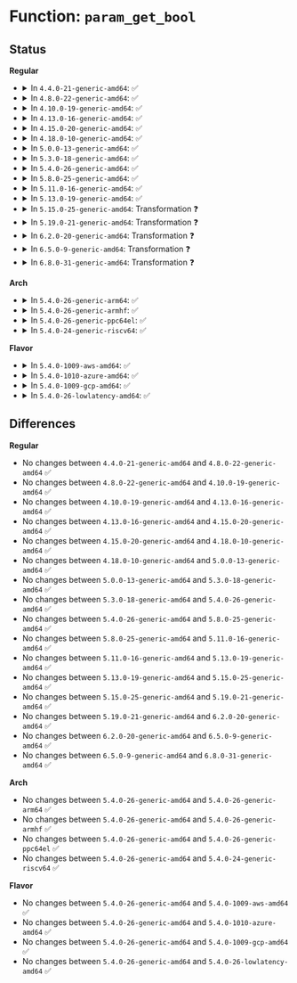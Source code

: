 # Function: <code>param_get_bool</code>

## Status
<b>Regular</b>
<ul>
<li>
<details>
<summary>In <code>4.4.0-21-generic-amd64</code>: ✅</summary>

```c
int param_get_bool(char * buffer, const struct kernel_param * kp)
```

```json
{
  "name": "param_get_bool",
  "collision_type": "Unique Global",
  "inline_type": "No",
  "funcs": [
    {
      "addr": 18446744071579496672,
      "name": "param_get_bool",
      "external": true,
      "loc": "kernel/params.c:353",
      "file": "kernel/params.c",
      "inline": "seen, unknown",
      "caller_inline": [],
      "caller_func": [
        "security/apparmor/lsm.c:param_get_aabool"
      ]
    }
  ],
  "symbols": [
    {
      "addr": 18446744071579496672,
      "name": "param_get_bool",
      "section": ".text",
      "bind": "STB_GLOBAL",
      "size": 38
    }
  ]
}
```
</details>
</li>
<li>
<details>
<summary>In <code>4.8.0-22-generic-amd64</code>: ✅</summary>

```c
int param_get_bool(char * buffer, const struct kernel_param * kp)
```

```json
{
  "name": "param_get_bool",
  "collision_type": "Unique Global",
  "inline_type": "No",
  "funcs": [
    {
      "addr": 18446744071579510832,
      "name": "param_get_bool",
      "external": true,
      "loc": "kernel/params.c:353",
      "file": "kernel/params.c",
      "inline": "seen, unknown",
      "caller_inline": [],
      "caller_func": [
        "security/apparmor/lsm.c:param_get_aabool"
      ]
    }
  ],
  "symbols": [
    {
      "addr": 18446744071579510832,
      "name": "param_get_bool",
      "section": ".text",
      "bind": "STB_GLOBAL",
      "size": 38
    }
  ]
}
```
</details>
</li>
<li>
<details>
<summary>In <code>4.10.0-19-generic-amd64</code>: ✅</summary>

```c
int param_get_bool(char * buffer, const struct kernel_param * kp)
```

```json
{
  "name": "param_get_bool",
  "collision_type": "Unique Global",
  "inline_type": "No",
  "funcs": [
    {
      "addr": 18446744071579531504,
      "name": "param_get_bool",
      "external": true,
      "loc": "kernel/params.c:353",
      "file": "kernel/params.c",
      "inline": "seen, unknown",
      "caller_inline": [],
      "caller_func": [
        "security/apparmor/lsm.c:param_get_aabool"
      ]
    }
  ],
  "symbols": [
    {
      "addr": 18446744071579531504,
      "name": "param_get_bool",
      "section": ".text",
      "bind": "STB_GLOBAL",
      "size": 38
    }
  ]
}
```
</details>
</li>
<li>
<details>
<summary>In <code>4.13.0-16-generic-amd64</code>: ✅</summary>

```c
int param_get_bool(char * buffer, const struct kernel_param * kp)
```

```json
{
  "name": "param_get_bool",
  "collision_type": "Unique Global",
  "inline_type": "No",
  "funcs": [
    {
      "addr": 18446744071579519296,
      "name": "param_get_bool",
      "external": true,
      "loc": "kernel/params.c:301",
      "file": "kernel/params.c",
      "inline": "seen, unknown",
      "caller_inline": [],
      "caller_func": [
        "security/apparmor/lsm.c:param_get_aabool"
      ]
    }
  ],
  "symbols": [
    {
      "addr": 18446744071579519296,
      "name": "param_get_bool",
      "section": ".text",
      "bind": "STB_GLOBAL",
      "size": 48
    }
  ]
}
```
</details>
</li>
<li>
<details>
<summary>In <code>4.15.0-20-generic-amd64</code>: ✅</summary>

```c
int param_get_bool(char * buffer, const struct kernel_param * kp)
```

```json
{
  "name": "param_get_bool",
  "collision_type": "Unique Global",
  "inline_type": "No",
  "funcs": [
    {
      "addr": 18446744071579545488,
      "name": "param_get_bool",
      "external": true,
      "loc": "kernel/params.c:309",
      "file": "kernel/params.c",
      "inline": "seen, unknown",
      "caller_inline": [],
      "caller_func": [
        "security/apparmor/lsm.c:param_get_aabool"
      ]
    }
  ],
  "symbols": [
    {
      "addr": 18446744071579545488,
      "name": "param_get_bool",
      "section": ".text",
      "bind": "STB_GLOBAL",
      "size": 48
    }
  ]
}
```
</details>
</li>
<li>
<details>
<summary>In <code>4.18.0-10-generic-amd64</code>: ✅</summary>

```c
int param_get_bool(char * buffer, const struct kernel_param * kp)
```

```json
{
  "name": "param_get_bool",
  "collision_type": "Unique Global",
  "inline_type": "No",
  "funcs": [
    {
      "addr": 18446744071579572800,
      "name": "param_get_bool",
      "external": true,
      "loc": "kernel/params.c:309",
      "file": "kernel/params.c",
      "inline": "seen, unknown",
      "caller_inline": [],
      "caller_func": [
        "security/apparmor/lsm.c:param_get_aabool"
      ]
    }
  ],
  "symbols": [
    {
      "addr": 18446744071579572800,
      "name": "param_get_bool",
      "section": ".text",
      "bind": "STB_GLOBAL",
      "size": 48
    }
  ]
}
```
</details>
</li>
<li>
<details>
<summary>In <code>5.0.0-13-generic-amd64</code>: ✅</summary>

```c
int param_get_bool(char * buffer, const struct kernel_param * kp)
```

```json
{
  "name": "param_get_bool",
  "collision_type": "Unique Global",
  "inline_type": "No",
  "funcs": [
    {
      "addr": 18446744071579609984,
      "name": "param_get_bool",
      "external": true,
      "loc": "kernel/params.c:309",
      "file": "kernel/params.c",
      "inline": "seen, unknown",
      "caller_inline": [],
      "caller_func": [
        "security/apparmor/lsm.c:param_get_aaintbool",
        "security/apparmor/lsm.c:param_get_aabool"
      ]
    }
  ],
  "symbols": [
    {
      "addr": 18446744071579609984,
      "name": "param_get_bool",
      "section": ".text",
      "bind": "STB_GLOBAL",
      "size": 48
    }
  ]
}
```
</details>
</li>
<li>
<details>
<summary>In <code>5.3.0-18-generic-amd64</code>: ✅</summary>

```c
int param_get_bool(char * buffer, const struct kernel_param * kp)
```

```json
{
  "name": "param_get_bool",
  "collision_type": "Unique Global",
  "inline_type": "No",
  "funcs": [
    {
      "addr": 18446744071579634336,
      "name": "param_get_bool",
      "external": true,
      "loc": "kernel/params.c:297",
      "file": "kernel/params.c",
      "inline": "seen, unknown",
      "caller_inline": [],
      "caller_func": [
        "security/apparmor/lsm.c:param_get_aaintbool",
        "security/apparmor/lsm.c:param_get_aabool",
        "security/apparmor/lsm.c:param_get_aalockpolicy"
      ]
    }
  ],
  "symbols": [
    {
      "addr": 18446744071579634336,
      "name": "param_get_bool",
      "section": ".text",
      "bind": "STB_GLOBAL",
      "size": 43
    }
  ]
}
```
</details>
</li>
<li>
<details>
<summary>In <code>5.4.0-26-generic-amd64</code>: ✅</summary>

```c
int param_get_bool(char * buffer, const struct kernel_param * kp)
```

```json
{
  "name": "param_get_bool",
  "collision_type": "Unique Global",
  "inline_type": "No",
  "funcs": [
    {
      "addr": 18446744071579659936,
      "name": "param_get_bool",
      "external": true,
      "loc": "kernel/params.c:298",
      "file": "kernel/params.c",
      "inline": "seen, unknown",
      "caller_inline": [],
      "caller_func": [
        "security/apparmor/lsm.c:param_get_aaintbool",
        "security/apparmor/lsm.c:param_get_aabool",
        "security/apparmor/lsm.c:param_get_aalockpolicy"
      ]
    }
  ],
  "symbols": [
    {
      "addr": 18446744071579659936,
      "name": "param_get_bool",
      "section": ".text",
      "bind": "STB_GLOBAL",
      "size": 43
    }
  ]
}
```
</details>
</li>
<li>
<details>
<summary>In <code>5.8.0-25-generic-amd64</code>: ✅</summary>

```c
int param_get_bool(char * buffer, const struct kernel_param * kp)
```

```json
{
  "name": "param_get_bool",
  "collision_type": "Unique Global",
  "inline_type": "No",
  "funcs": [
    {
      "addr": 18446744071579692704,
      "name": "param_get_bool",
      "external": true,
      "loc": "kernel/params.c:298",
      "file": "kernel/params.c",
      "inline": "seen, unknown",
      "caller_inline": [],
      "caller_func": [
        "security/apparmor/lsm.c:param_get_aaintbool"
      ]
    }
  ],
  "symbols": [
    {
      "addr": 18446744071579692704,
      "name": "param_get_bool",
      "section": ".text",
      "bind": "STB_GLOBAL",
      "size": 43
    }
  ]
}
```
</details>
</li>
<li>
<details>
<summary>In <code>5.11.0-16-generic-amd64</code>: ✅</summary>

```c
int param_get_bool(char * buffer, const struct kernel_param * kp)
```

```json
{
  "name": "param_get_bool",
  "collision_type": "Unique Global",
  "inline_type": "No",
  "funcs": [
    {
      "addr": 18446744071579670992,
      "name": "param_get_bool",
      "external": true,
      "loc": "kernel/params.c:299",
      "file": "kernel/params.c",
      "inline": "seen, unknown",
      "caller_inline": [],
      "caller_func": [
        "security/apparmor/lsm.c:param_get_aaintbool"
      ]
    }
  ],
  "symbols": [
    {
      "addr": 18446744071579670992,
      "name": "param_get_bool",
      "section": ".text",
      "bind": "STB_GLOBAL",
      "size": 43
    }
  ]
}
```
</details>
</li>
<li>
<details>
<summary>In <code>5.13.0-19-generic-amd64</code>: ✅</summary>

```c
int param_get_bool(char * buffer, const struct kernel_param * kp)
```

```json
{
  "name": "param_get_bool",
  "collision_type": "Unique Global",
  "inline_type": "No",
  "funcs": [
    {
      "addr": 18446744071579677920,
      "name": "param_get_bool",
      "external": true,
      "loc": "kernel/params.c:299",
      "file": "kernel/params.c",
      "inline": "seen, unknown",
      "caller_inline": [],
      "caller_func": [
        "security/apparmor/lsm.c:param_get_aaintbool"
      ]
    }
  ],
  "symbols": [
    {
      "addr": 18446744071579677920,
      "name": "param_get_bool",
      "section": ".text",
      "bind": "STB_GLOBAL",
      "size": 43
    }
  ]
}
```
</details>
</li>
<li>
<details>
<summary>In <code>5.15.0-25-generic-amd64</code>: Transformation ❓</summary>

```c
int param_get_bool(char * buffer, const struct kernel_param * kp)
```

```json
{
  "name": "param_get_bool",
  "collision_type": "Unique Global",
  "inline_type": "No",
  "funcs": [
    {
      "addr": 0,
      "name": "param_get_bool",
      "external": true,
      "loc": "kernel/params.c:317",
      "file": "kernel/params.c",
      "inline": "seen, unknown",
      "caller_inline": [],
      "caller_func": [
        "security/apparmor/lsm.c:param_get_aaintbool"
      ]
    }
  ],
  "symbols": [
    {
      "addr": 18446744071592105375,
      "name": "param_get_bool.cold",
      "section": ".text",
      "bind": "STB_LOCAL",
      "size": 20
    },
    {
      "addr": 18446744071579756720,
      "name": "param_get_bool",
      "section": ".text",
      "bind": "STB_GLOBAL",
      "size": 70
    }
  ]
}
```
</details>
</li>
<li>
<details>
<summary>In <code>5.19.0-21-generic-amd64</code>: Transformation ❓</summary>

```c
int param_get_bool(char * buffer, const struct kernel_param * kp)
```

```json
{
  "name": "param_get_bool",
  "collision_type": "Unique Global",
  "inline_type": "No",
  "funcs": [
    {
      "addr": 0,
      "name": "param_get_bool",
      "external": true,
      "loc": "kernel/params.c:317",
      "file": "kernel/params.c",
      "inline": "seen, unknown",
      "caller_inline": [],
      "caller_func": [
        "security/apparmor/lsm.c:param_get_aaintbool"
      ]
    }
  ],
  "symbols": [
    {
      "addr": 18446744071593873077,
      "name": "param_get_bool.cold",
      "section": ".text",
      "bind": "STB_LOCAL",
      "size": 20
    },
    {
      "addr": 18446744071579863328,
      "name": "param_get_bool",
      "section": ".text",
      "bind": "STB_GLOBAL",
      "size": 80
    }
  ]
}
```
</details>
</li>
<li>
<details>
<summary>In <code>6.2.0-20-generic-amd64</code>: Transformation ❓</summary>

```c
int param_get_bool(char * buffer, const struct kernel_param * kp)
```

```json
{
  "name": "param_get_bool",
  "collision_type": "Unique Global",
  "inline_type": "No",
  "funcs": [
    {
      "addr": 0,
      "name": "param_get_bool",
      "external": true,
      "loc": "kernel/params.c:317",
      "file": "kernel/params.c",
      "inline": "seen, unknown",
      "caller_inline": [],
      "caller_func": [
        "security/apparmor/lsm.c:param_get_aaintbool"
      ]
    }
  ],
  "symbols": [
    {
      "addr": 18446744071595976727,
      "name": "param_get_bool.cold",
      "section": ".text",
      "bind": "STB_LOCAL",
      "size": 20
    },
    {
      "addr": 18446744071580005392,
      "name": "param_get_bool",
      "section": ".text",
      "bind": "STB_GLOBAL",
      "size": 80
    }
  ]
}
```
</details>
</li>
<li>
<details>
<summary>In <code>6.5.0-9-generic-amd64</code>: Transformation ❓</summary>

```c
int param_get_bool(char * buffer, const struct kernel_param * kp)
```

```json
{
  "name": "param_get_bool",
  "collision_type": "Unique Global",
  "inline_type": "No",
  "funcs": [
    {
      "addr": 0,
      "name": "param_get_bool",
      "external": true,
      "loc": "kernel/params.c:318",
      "file": "kernel/params.c",
      "inline": "seen, unknown",
      "caller_inline": [],
      "caller_func": [
        "security/apparmor/lsm.c:param_get_aaintbool"
      ]
    }
  ],
  "symbols": [
    {
      "addr": 18446744071596494470,
      "name": "param_get_bool.cold",
      "section": ".text",
      "bind": "STB_LOCAL",
      "size": 20
    },
    {
      "addr": 18446744071580059232,
      "name": "param_get_bool",
      "section": ".text",
      "bind": "STB_GLOBAL",
      "size": 80
    }
  ]
}
```
</details>
</li>
<li>
<details>
<summary>In <code>6.8.0-31-generic-amd64</code>: Transformation ❓</summary>

```c
int param_get_bool(char * buffer, const struct kernel_param * kp)
```

```json
{
  "name": "param_get_bool",
  "collision_type": "Unique Global",
  "inline_type": "No",
  "funcs": [
    {
      "addr": 0,
      "name": "param_get_bool",
      "external": true,
      "loc": "kernel/params.c:320",
      "file": "kernel/params.c",
      "inline": "seen, unknown",
      "caller_inline": [],
      "caller_func": [
        "security/apparmor/lsm.c:param_get_aaintbool"
      ]
    }
  ],
  "symbols": [
    {
      "addr": 18446744071597391213,
      "name": "param_get_bool.cold",
      "section": ".text",
      "bind": "STB_LOCAL",
      "size": 20
    },
    {
      "addr": 18446744071580101760,
      "name": "param_get_bool",
      "section": ".text",
      "bind": "STB_GLOBAL",
      "size": 80
    }
  ]
}
```
</details>
</li>
</ul>
<b>Arch</b>
<ul>
<li>
<details>
<summary>In <code>5.4.0-26-generic-arm64</code>: ✅</summary>

```c
int param_get_bool(char * buffer, const struct kernel_param * kp)
```

```json
{
  "name": "param_get_bool",
  "collision_type": "Unique Global",
  "inline_type": "No",
  "funcs": [
    {
      "addr": 18446603336490835376,
      "name": "param_get_bool",
      "external": true,
      "loc": "kernel/params.c:298",
      "file": "kernel/params.c",
      "inline": "seen, unknown",
      "caller_inline": [],
      "caller_func": [
        "security/apparmor/lsm.c:param_get_aaintbool",
        "security/apparmor/lsm.c:param_get_aabool"
      ]
    }
  ],
  "symbols": [
    {
      "addr": 18446603336490835376,
      "name": "param_get_bool",
      "section": ".text",
      "bind": "STB_GLOBAL",
      "size": 84
    }
  ]
}
```
</details>
</li>
<li>
<details>
<summary>In <code>5.4.0-26-generic-armhf</code>: ✅</summary>

```c
int param_get_bool(char * buffer, const struct kernel_param * kp)
```

```json
{
  "name": "param_get_bool",
  "collision_type": "Unique Global",
  "inline_type": "No",
  "funcs": [
    {
      "addr": 3224865428,
      "name": "param_get_bool",
      "external": true,
      "loc": "kernel/params.c:298",
      "file": "kernel/params.c",
      "inline": "seen, unknown",
      "caller_inline": [],
      "caller_func": [
        "security/apparmor/lsm.c:param_get_aaintbool",
        "security/apparmor/lsm.c:param_get_aabool"
      ]
    }
  ],
  "symbols": [
    {
      "addr": 3224865428,
      "name": "param_get_bool",
      "section": ".text",
      "bind": "STB_GLOBAL",
      "size": 64
    }
  ]
}
```
</details>
</li>
<li>
<details>
<summary>In <code>5.4.0-26-generic-ppc64el</code>: ✅</summary>

```c
int param_get_bool(char * buffer, const struct kernel_param * kp)
```

```json
{
  "name": "param_get_bool",
  "collision_type": "Unique Global",
  "inline_type": "No",
  "funcs": [
    {
      "addr": 13835058055283670832,
      "name": "param_get_bool",
      "external": true,
      "loc": "kernel/params.c:298",
      "file": "kernel/params.c",
      "inline": "seen, unknown",
      "caller_inline": [],
      "caller_func": [
        "security/apparmor/lsm.c:param_get_aaintbool",
        "security/apparmor/lsm.c:param_get_aabool",
        "security/apparmor/lsm.c:param_get_aalockpolicy"
      ]
    }
  ],
  "symbols": [
    {
      "addr": 13835058055283670832,
      "name": "param_get_bool",
      "section": ".text",
      "bind": "STB_GLOBAL",
      "size": 88
    }
  ]
}
```
</details>
</li>
<li>
<details>
<summary>In <code>5.4.0-24-generic-riscv64</code>: ✅</summary>

```c
int param_get_bool(char * buffer, const struct kernel_param * kp)
```

```json
{
  "name": "param_get_bool",
  "collision_type": "Unique Global",
  "inline_type": "No",
  "funcs": [
    {
      "addr": 18446743936271505734,
      "name": "param_get_bool",
      "external": true,
      "loc": "kernel/params.c:298",
      "file": "kernel/params.c",
      "inline": "seen, unknown",
      "caller_inline": [],
      "caller_func": [
        "security/apparmor/lsm.c:param_get_aaintbool",
        "security/apparmor/lsm.c:param_get_aabool"
      ]
    }
  ],
  "symbols": [
    {
      "addr": 18446743936271505734,
      "name": "param_get_bool",
      "section": ".text",
      "bind": "STB_GLOBAL",
      "size": 76
    }
  ]
}
```
</details>
</li>
</ul>
<b>Flavor</b>
<ul>
<li>
<details>
<summary>In <code>5.4.0-1009-aws-amd64</code>: ✅</summary>

```c
int param_get_bool(char * buffer, const struct kernel_param * kp)
```

```json
{
  "name": "param_get_bool",
  "collision_type": "Unique Global",
  "inline_type": "No",
  "funcs": [
    {
      "addr": 18446744071579636256,
      "name": "param_get_bool",
      "external": true,
      "loc": "kernel/params.c:298",
      "file": "kernel/params.c",
      "inline": "seen, unknown",
      "caller_inline": [],
      "caller_func": [
        "security/apparmor/lsm.c:param_get_aaintbool",
        "security/apparmor/lsm.c:param_get_aabool",
        "security/apparmor/lsm.c:param_get_aalockpolicy"
      ]
    }
  ],
  "symbols": [
    {
      "addr": 18446744071579636256,
      "name": "param_get_bool",
      "section": ".text",
      "bind": "STB_GLOBAL",
      "size": 43
    }
  ]
}
```
</details>
</li>
<li>
<details>
<summary>In <code>5.4.0-1010-azure-amd64</code>: ✅</summary>

```c
int param_get_bool(char * buffer, const struct kernel_param * kp)
```

```json
{
  "name": "param_get_bool",
  "collision_type": "Unique Global",
  "inline_type": "No",
  "funcs": [
    {
      "addr": 18446744071579564560,
      "name": "param_get_bool",
      "external": true,
      "loc": "kernel/params.c:298",
      "file": "kernel/params.c",
      "inline": "seen, unknown",
      "caller_inline": [],
      "caller_func": [
        "security/apparmor/lsm.c:param_get_aaintbool",
        "security/apparmor/lsm.c:param_get_aabool",
        "security/apparmor/lsm.c:param_get_aalockpolicy"
      ]
    }
  ],
  "symbols": [
    {
      "addr": 18446744071579564560,
      "name": "param_get_bool",
      "section": ".text",
      "bind": "STB_GLOBAL",
      "size": 43
    }
  ]
}
```
</details>
</li>
<li>
<details>
<summary>In <code>5.4.0-1009-gcp-amd64</code>: ✅</summary>

```c
int param_get_bool(char * buffer, const struct kernel_param * kp)
```

```json
{
  "name": "param_get_bool",
  "collision_type": "Unique Global",
  "inline_type": "No",
  "funcs": [
    {
      "addr": 18446744071579633520,
      "name": "param_get_bool",
      "external": true,
      "loc": "kernel/params.c:298",
      "file": "kernel/params.c",
      "inline": "seen, unknown",
      "caller_inline": [],
      "caller_func": [
        "security/apparmor/lsm.c:param_get_aaintbool",
        "security/apparmor/lsm.c:param_get_aabool",
        "security/apparmor/lsm.c:param_get_aalockpolicy"
      ]
    }
  ],
  "symbols": [
    {
      "addr": 18446744071579633520,
      "name": "param_get_bool",
      "section": ".text",
      "bind": "STB_GLOBAL",
      "size": 43
    }
  ]
}
```
</details>
</li>
<li>
<details>
<summary>In <code>5.4.0-26-lowlatency-amd64</code>: ✅</summary>

```c
int param_get_bool(char * buffer, const struct kernel_param * kp)
```

```json
{
  "name": "param_get_bool",
  "collision_type": "Unique Global",
  "inline_type": "No",
  "funcs": [
    {
      "addr": 18446744071579667520,
      "name": "param_get_bool",
      "external": true,
      "loc": "kernel/params.c:298",
      "file": "kernel/params.c",
      "inline": "seen, unknown",
      "caller_inline": [],
      "caller_func": [
        "security/apparmor/lsm.c:param_get_aaintbool",
        "security/apparmor/lsm.c:param_get_aabool",
        "security/apparmor/lsm.c:param_get_aalockpolicy"
      ]
    }
  ],
  "symbols": [
    {
      "addr": 18446744071579667520,
      "name": "param_get_bool",
      "section": ".text",
      "bind": "STB_GLOBAL",
      "size": 43
    }
  ]
}
```
</details>
</li>
</ul>

## Differences
<b>Regular</b>
<ul>
<li>
No changes between <code>4.4.0-21-generic-amd64</code> and <code>4.8.0-22-generic-amd64</code> ✅
</li>
<li>
No changes between <code>4.8.0-22-generic-amd64</code> and <code>4.10.0-19-generic-amd64</code> ✅
</li>
<li>
No changes between <code>4.10.0-19-generic-amd64</code> and <code>4.13.0-16-generic-amd64</code> ✅
</li>
<li>
No changes between <code>4.13.0-16-generic-amd64</code> and <code>4.15.0-20-generic-amd64</code> ✅
</li>
<li>
No changes between <code>4.15.0-20-generic-amd64</code> and <code>4.18.0-10-generic-amd64</code> ✅
</li>
<li>
No changes between <code>4.18.0-10-generic-amd64</code> and <code>5.0.0-13-generic-amd64</code> ✅
</li>
<li>
No changes between <code>5.0.0-13-generic-amd64</code> and <code>5.3.0-18-generic-amd64</code> ✅
</li>
<li>
No changes between <code>5.3.0-18-generic-amd64</code> and <code>5.4.0-26-generic-amd64</code> ✅
</li>
<li>
No changes between <code>5.4.0-26-generic-amd64</code> and <code>5.8.0-25-generic-amd64</code> ✅
</li>
<li>
No changes between <code>5.8.0-25-generic-amd64</code> and <code>5.11.0-16-generic-amd64</code> ✅
</li>
<li>
No changes between <code>5.11.0-16-generic-amd64</code> and <code>5.13.0-19-generic-amd64</code> ✅
</li>
<li>
No changes between <code>5.13.0-19-generic-amd64</code> and <code>5.15.0-25-generic-amd64</code> ✅
</li>
<li>
No changes between <code>5.15.0-25-generic-amd64</code> and <code>5.19.0-21-generic-amd64</code> ✅
</li>
<li>
No changes between <code>5.19.0-21-generic-amd64</code> and <code>6.2.0-20-generic-amd64</code> ✅
</li>
<li>
No changes between <code>6.2.0-20-generic-amd64</code> and <code>6.5.0-9-generic-amd64</code> ✅
</li>
<li>
No changes between <code>6.5.0-9-generic-amd64</code> and <code>6.8.0-31-generic-amd64</code> ✅
</li>
</ul>
<b>Arch</b>
<ul>
<li>
No changes between <code>5.4.0-26-generic-amd64</code> and <code>5.4.0-26-generic-arm64</code> ✅
</li>
<li>
No changes between <code>5.4.0-26-generic-amd64</code> and <code>5.4.0-26-generic-armhf</code> ✅
</li>
<li>
No changes between <code>5.4.0-26-generic-amd64</code> and <code>5.4.0-26-generic-ppc64el</code> ✅
</li>
<li>
No changes between <code>5.4.0-26-generic-amd64</code> and <code>5.4.0-24-generic-riscv64</code> ✅
</li>
</ul>
<b>Flavor</b>
<ul>
<li>
No changes between <code>5.4.0-26-generic-amd64</code> and <code>5.4.0-1009-aws-amd64</code> ✅
</li>
<li>
No changes between <code>5.4.0-26-generic-amd64</code> and <code>5.4.0-1010-azure-amd64</code> ✅
</li>
<li>
No changes between <code>5.4.0-26-generic-amd64</code> and <code>5.4.0-1009-gcp-amd64</code> ✅
</li>
<li>
No changes between <code>5.4.0-26-generic-amd64</code> and <code>5.4.0-26-lowlatency-amd64</code> ✅
</li>
</ul>
